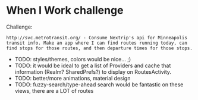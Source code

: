 # When I Work challenge

Challenge:

```
http://svc.metrotransit.org/ - Consume Nextrip's api for Minneapolis transit info. Make an app where I can find routes running today, can find stops for those routes, and then departure times for those stops.
```

* TODO: styles/themes, colors would be nice... ;)
* TODO: it would be ideal to get a list of Providers and cache that information (Realm? SharedPrefs?) to display on RoutesActivity.
* TODO: better/more animations, material design
* TODO: fuzzy-search/type-ahead search would be fantastic on these views, there are a LOT of routes

